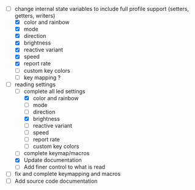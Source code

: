 - [ ] change internal state variables to include full profile support (setters, getters, writers)
	- [x] color and rainbow
	- [x] mode
	- [x] direction
	- [x] brightness
	- [x] reactive variant
	- [x] speed
	- [x] report rate
	- [ ] custom key colors
	- [ ] key mapping ?
- [ ] reading settings
	- [ ] complete all led settings
		- [x] color and rainbow
		- [ ] mode
		- [ ] direction
		- [x] brightness
		- [ ] reactive variant
		- [ ] speed
		- [ ] report rate
		- [ ] custom key colors
	- [ ] complete keymap/macros
	- [x] Update documentation
	- [ ] Add finer control to what is read
- [ ] fix and complete keymapping and macros
- [ ] Add source code documentation
